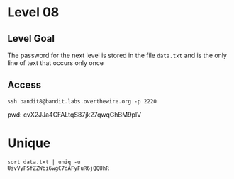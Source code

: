 # Level 08

## Level Goal
The password for the next level is stored in the file `data.txt` and is the only line of text that occurs only once

## Access
```
ssh bandit8@bandit.labs.overthewire.org -p 2220
```
pwd: cvX2JJa4CFALtqS87jk27qwqGhBM9plV

# Unique
```
sort data.txt | uniq -u
UsvVyFSfZZWbi6wgC7dAFyFuR6jQQUhR
```
